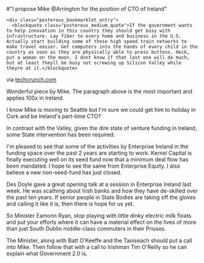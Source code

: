 #"I propose Mike @Arrington for the position of CTO of Ireland"


    <div class="posterous_bookmarklet_entry">
      <blockquote class="posterous_medium_quote">If the government wants to help innovation in this country they should get busy with infrastructure. Lay fiber to every home and business in the U.S. Actually start building some of these high speed train networks to make travel easier. Get computers into the hands of every child in the country as soon as they are physically able to press buttons. Heck, put a woman on the moon. I dont know if that last one will do much, but at least theyll be busy not screwing up Silicon Valley while theyre at it.</blockquote>

<div class="posterous_quote_citation">via <a href="http://techcrunch.com/2010/06/07/heres-how-the-government-can-fix-silicon-valley-leave-it-alone/?utm_source=feedburner&amp;utm_medium=feed&amp;utm_campaign=Feed:+Techcrunch+(TechCrunch)">techcrunch.com</a></div>
    <p>Wonderful piece by Mike. The paragraph above is the most important and applies 100x in Ireland.
</p><p>I know Mike is moving to Seattle but I'm sure we could get him to holiday in Cork and be Ireland's part-time CTO?
</p><p>In contrast with the Valley, given the dire state of venture funding in Ireland, some State intervention has been required. 
</p><p>I'm pleased to see that some of the activities by Enterprise Ireland in the funding space over the past 2 years are starting to work. Kernel Capital is finally executing well on its seed fund now that a minimum deal flow has been mandated. I hope to see the same from Enterprise Equity. I also believe a new non-seed-fund has just closed.
</p><p>Des Doyle gave a great opening talk at a session in Enterprise Ireland last week. He was scathing about Irish banks and how they have de-skilled over the past ten years. If senior people in State Bodies are taking off the gloves and calling it like it is, then there is hope for us yet.
</p><p>So Minister Eamonn Ryan, stop playing with little dinky electric milk floats and put your efforts where it can have a material effect on the lives of more than just South Dublin middle-class commuters in their Priuses. 
</p><p>The Minister, along with Batt O'Keeffe and the Taoiseach should put a call into Mike. Then follow that with a call to Irishman Tim O'Reilly so he can explain what Government 2.0 is.</p></div>
  